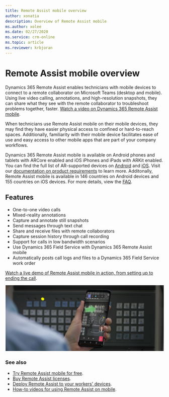```yaml
---
title: Remote Assist mobile overview
author: xonatia
description: Overview of Remote Assist mobile
ms.author: xolee
ms.date: 02/27/2020
ms.service: crm-online
ms.topic: article
ms.reviewer: krbjoran
---
```

# Remote Assist mobile overview

Dynamics 365 Remote Assist enables technicians with mobile devices to connect to a remote collaborator on Microsoft Teams (desktop and mobile). Using live video calling, annotations, and high-resolution snapshots, they can share what they see with the remote collaborator to troubleshoot problems together, faster. [Watch a video on Dynamics 365 Remote Assist mobile](https://youtu.be/J-C6GE2gFYw).

When technicians use Remote Assist mobile on their mobile devices, they may find they have easier physical access to confined or hard-to-reach spaces. Additionally, familiarity with their mobile device facilitates ease of use and easy access to other mobile apps that are part of your company workflows.

Dynamics 365 Remote Assist mobile is available on Android phones and tablets with ARCore enabled and iOS iPhones and iPads with ARKit enabled. You can find the full list of AR-supported devices on [Android](https://developers.google.com/ar/discover/supported-devices) and [iOS](https://www.apple.com/ios/augmented-reality/). Visit our [documentation on product requirements](https://docs.microsoft.com/dynamics365/mixed-reality/remote-assist/requirements) to learn more. Additonally, Remote Assist mobile is available in 146 countries on Android devices and 155 countries on iOS devices. For more details, view the [FAQ](https://docs.microsoft.com/en-us/dynamics365/mixed-reality/remote-assist/faq#using-remote-assist-on-mobile). 

## Features 
- One-to-one video calls
- Mixed-reality annotations
- Capture and annotate still snapshots 
- Send messages through text chat
- Share and receive files with remote collaborators 
- Capture session history through call recording
- Support for calls in low bandwidth scenarios
- Use Dynamics 365 Field Service with Dynamics 365 Remote Assist mobile
- Automatically posts call logs and files to a Dynamics 365 Field Service work order

[Watch a live demo of Remote Assist mobile in action, from setting up to ending the call](https://www.youtube.com/watch?v=DQJWsCDNpb4&t=1s).

![Simulated image of a technician using Remote Assist mobile to annotate their environment on a call.](./media/ram-overview.png "Remote Assist mobile Overview")


### See also
- [Try Remote Assist mobile for free](../try-remote-assist.md). 
- [Buy Remote Assist licenses](../buy-remote-assist.md). 
- [Deploy Remote Assist to your workers' devices](../deploy-remote-assist.md). 
- [How-to videos for using Remote Assist on mobile](../videos.md).
